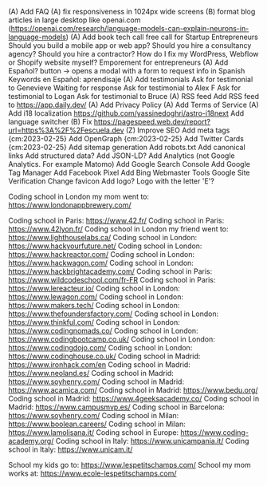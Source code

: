 (A) Add FAQ
(A) fix responsiveness in 1024px wide screens
(B) format blog articles in large desktop like openai.com (<https://openai.com/research/language-models-can-explain-neurons-in-language-models>)
(A) Add book tech call free call for Startup Entrepreneurs
    Should you build a mobile app or web app? Should you hire a consultancy agency?
    Should you hire a contractor? How do I fix my WordPress, Webflow or Shopify website myself?
    Emporement for entrepreneurs
(A) Add Español? button -> opens a modal with a form to request info in Spanish
    Keywords en Español: aprendisaje
(A) Add testimonials
    Ask for testimonial to Genevieve
        Waiting for response
    Ask for testimonial to Alex F
    Ask for testimonial to Logan
    Ask for testimonial to Bruce
(A) RSS feed
    Add RSS feed to <https://app.daily.dev/>
(A) Add Privacy Policy
(A) Add Terms of Service
(A) Add i18 localization <https://github.com/yassinedoghri/astro-i18next>
    Add language switcher
(B) Fix <https://pagespeed.web.dev/report?url=https%3A%2F%2Fescuela.dev>
(Z) Improve SEO
    Add meta tags {cm:2023-02-25}
    Add OpenGraph {cm:2023-02-25}
    Add Twitter Cards {cm:2023-02-25}
    Add sitemap generation
    Add robots.txt
    Add canonical links
    Add structured data?
    Add JSON-LD?
    Add Analytics (not Google Analytics. For example Matomo)
    Add Google Search Console
    Add Google Tag Manager
    Add Facebook Pixel
    Add Bing Webmaster Tools
    Google Site Verification
Change favicon
Add logo?
    Logo with the letter 'E'?

Coding school in London my mom went to: <https://www.londonappbrewery.com/>

Coding school in Paris: <https://www.42.fr/>
Coding school in Paris: <https://www.42lyon.fr/>
Coding school in London my friend went to: <https://www.lighthouselabs.ca/>
Coding school in London: <https://www.hackyourfuture.net/>
Coding school in London: <https://www.hackreactor.com/>
Coding school in London: <https://www.hackwagon.com/>
Coding school in London: <https://www.hackbrightacademy.com/>
Coding school in Paris: <https://www.wildcodeschool.com/fr-FR>
Coding school in Paris: <https://www.lereacteur.io/>
Coding school in London: <https://www.lewagon.com/>
Coding school in London: <https://www.makers.tech/>
Coding school in London: <https://www.thefoundersfactory.com/>
Coding school in London: <https://www.thinkful.com/>
Coding school in London: <https://www.codingnomads.co/>
Coding school in London: <https://www.codingbootcamp.co.uk/>
Coding school in London: <https://www.codingdojo.com/>
Coding school in London: <https://www.codinghouse.co.uk/>
Coding school in Madrid: <https://www.ironhack.com/en>
Coding school in Madrid: <https://www.neoland.es/>
Coding school in Madrid: <https://www.soyhenry.com/>
Coding school in Madrid: <https://www.acamica.com/>
Coding school in Madrid: <https://www.bedu.org/>
Coding school in Madrid: <https://www.4geeksacademy.co/>
Coding school in Madrid: <https://www.campusmvp.es/>
Coding school in Barcelona: <https://www.soyhenry.com/>
Coding school in Milan: <https://www.boolean.careers/>
Coding school in Milan: <https://www.lamolisana.it/>
Coding school in Europe: <https://www.coding-academy.org/>
Coding school in Italy: <https://www.unicampania.it/>
Coding school in Italy: <https://www.unicam.it/>

School my kids go to: <https://www.lespetitschamps.com/>
School my mom works at: <https://www.ecole-lespetitschamps.com/>
